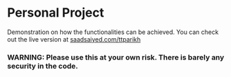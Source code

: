 # Personal Project
Demonstration on how the functionalities can be achieved. 
You can check out the live version at [saadsaiyed.com/ttparikh](https://saadsaiyed.com/ttparikh)
### WARNING: Please use this at your own risk. There is barely any security in the code.
